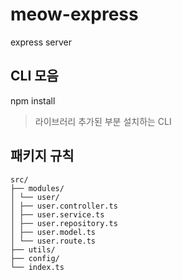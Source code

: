 # meow-express

express server

## CLI 모음

npm install

> 라이브러리 추가된 부분 설치하는 CLI

## 패키지 규칙

```
src/
├── modules/
│ └── user/
│ ├── user.controller.ts
│ ├── user.service.ts
│ ├── user.repository.ts
│ ├── user.model.ts
│ └── user.route.ts
├── utils/
├── config/
└── index.ts
```
